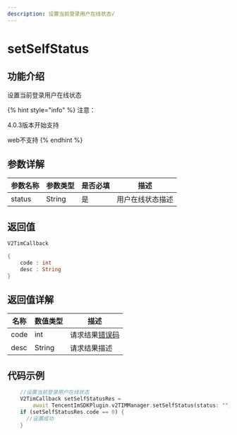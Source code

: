 ```yaml
---
description: 设置当前登录用户在线状态√
---
```


# setSelfStatus

## 功能介绍

设置当前登录用户在线状态

{% hint style="info" %}
注意：

4.0.3版本开始支持

web不支持
{% endhint %}

## 参数详解

| 参数名称   | 参数类型   | 是否必填 | 描述        |
| ------ | ------ | ---- | --------- |
| status | String | 是    |  用户在线状态描述 |

## 返回值

```dart
V2TimCallback

{
    code : int
    desc : String
}
```

## 返回值详解

| 名称   | 数值类型   | 描述                                                             |
| ---- | ------ | -------------------------------------------------------------- |
| code | int    | 请求结果[错误码](https://cloud.tencent.com/document/product/269/1671) |
| desc | String | 请求结果描述                                                         |

## 代码示例  &#x20;

```dart
    //设置当前登录用户在线状态
    V2TimCallback setSelfStatusRes =
        await TencentImSDKPlugin.v2TIMManager.setSelfStatus(status: "");// 用户在线状态描述
    if (setSelfStatusRes.code == 0) {
      //设置成功
    }
```
